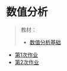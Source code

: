 # 数值分析

> 教材：
> - [数值分析基础](/Book/数值分析基础（第三版）%20(关治、陆金甫)%20(Z-Library)%20(1).pdf)

- [第1次作业](/作业/数值分析/na_week1.pdf)
- [第2次作业](/作业/数值分析/na_week2.pdf)
